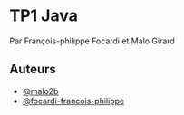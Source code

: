 # TP1 Java

Par François-philippe Focardi et Malo Girard

## Auteurs

- [@malo2b](https://www.github.com/malo2b)
- [@focardi-francois-philippe](https://www.github.com/focardi-francois-philippe)
